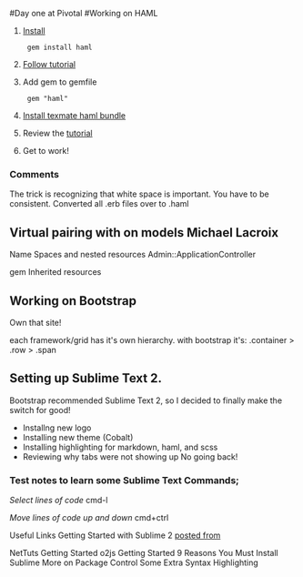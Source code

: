 #Day one at Pivotal
#Working on HAML

1. [Install](http://haml.info/download.html)

        gem install haml

2. [Follow tutorial](http://haml.info/tutorial.html)

3. Add gem to gemfile

        gem "haml"

4. [Install texmate haml bundle](https://github.com/handcrafted/handcrafted-haml-textmate-bundle)

5. Review the [tutorial](http://haml.info/docs/yardoc/file.HAML_REFERENCE.html#plugin)

6. Get to work!

### Comments
The trick is recognizing that white space is important. You have to be consistent.
Converted all .erb files over to .haml

## Virtual pairing with on models Michael Lacroix

Name Spaces and nested resources
Admin::ApplicationController

gem Inherited resources


## Working on Bootstrap
Own that site!

each framework/grid has it's own hierarchy. with bootstrap it's: .container > .row > .span


## Setting up Sublime Text 2.
Bootstrap recommended Sublime Text 2, so I decided to finally make the switch for good!
- Installng new logo
- Installing new theme (Cobalt)
- Installing highlighting for markdown, haml, and scss
- Reviewing why tabs were not showing up
No going back!


### Test notes to learn some Sublime Text Commands;

*Select lines of code*
        cmd-l

*Move lines of code up and down*
        cmd+ctrl


Useful Links Getting Started with Sublime 2 [posted from ](http://tagsoup.github.com/blog/2012/03/04/textmate-vs-sublime-2/)

NetTuts Getting Started
o2js Getting Started
9 Reasons You Must Install Sublime
More on Package Control
Some Extra Syntax Highlighting

